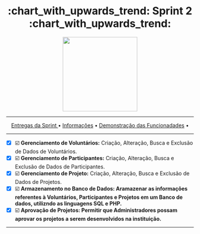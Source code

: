 <h1 align="center">:chart_with_upwards_trend: Sprint 2 :chart_with_upwards_trend:</h1>
<p align="center">
  <img src="https://github.com/UniversalDevs/Projeto_API/blob/main/Documentos/Sprint_2.PNG" width="200"/>
</p>
<hr>
<p align="center">
  <a href ="https://github.com/UniversalDevs/Projeto_API/blob/main/README.md#globe_with_meridians-equipe-de-desenvolvedores">Entregas da Sprint </a>  •
  <a href ="https://github.com/UniversalDevs/Projeto_API#-dart-objetivos-do-projeto"> Informações</a>  • 
  <a href ="https://github.com/UniversalDevs/Projeto_API#-dart-objetivos-do-projeto"> Demonstração das Funcionadades</a>  • 
</p>
<hr>

- [x] :ballot_box_with_check: <strong>Gerenciamento de Voluntários:</strong> Criação, Alteração, Busca e Exclusão de Dados de Voluntários.
- [x] :ballot_box_with_check: <strong>Gerenciamento de Participantes:</strong> Criação, Alteração, Busca e Exclusão de Dados de Participantes.
- [x] :ballot_box_with_check: <strong>Gerenciamento de Projeto:</strong> Criação, Alteração, Busca e Exclusão de Dados de Projetos.
- [x] :ballot_box_with_check: <strong>Armazenamento no Banco de Dados: Aramazenar as informações referentes à Voluntários, Participantes e Projetos em um Banco de dados, utilizndo as linguagens SQL e PHP.</strong>
- [x] :ballot_box_with_check: <strong> Aprovação de Projetos: Permitir que Administradores possam aprovar os projetos a serem desenvolvidos na instituição.
<hr>
